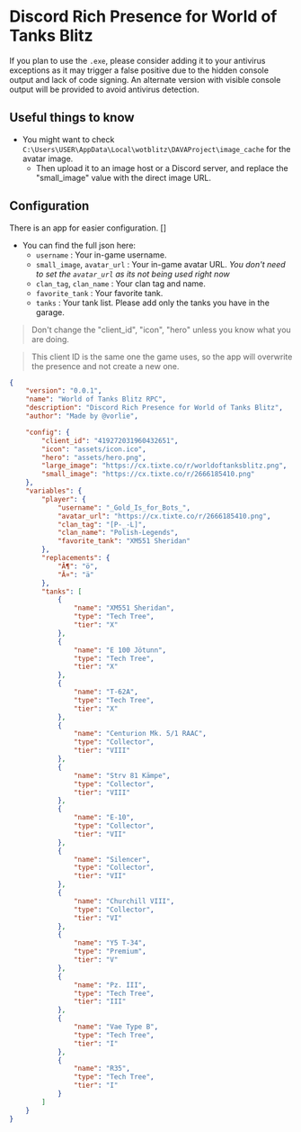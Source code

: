 # Discord Rich Presence for World of Tanks Blitz
If you plan to use the `.exe`, please consider adding it to your antivirus exceptions as it may trigger a false positive due to the hidden console output and lack of code signing. An alternate version with visible console output will be provided to avoid antivirus detection.



## Useful things to know
- You might want to check `C:\Users\USER\AppData\Local\wotblitz\DAVAProject\image_cache` for the avatar image.
  - Then upload it to an image host or a Discord server, and replace the "small_image" value with the direct image URL.


## Configuration
There is an app for easier configuration. []
- You can find the full json here:
  - `username` : Your in-game username.
  - `small_image`, `avatar_url` : Your in-game avatar URL. *You don't need to set the `avatar_url` as its not being used right now*
  - `clan_tag`, `clan_name` : Your clan tag and name.
  - `favorite_tank` : Your favorite tank.
  - `tanks` : Your tank list. Please add only the tanks you have in the garage.
> Don't change the "client_id", "icon", "hero" unless you know what you are doing. 

> This client ID is the same one the game uses, so the app will overwrite the presence and not create a new one.
```json
{
    "version": "0.0.1",
    "name": "World of Tanks Blitz RPC",
    "description": "Discord Rich Presence for World of Tanks Blitz",
    "author": "Made by @vorlie",

    "config": {
        "client_id": "419272031960432651",
        "icon": "assets/icon.ico",
        "hero": "assets/hero.png",
        "large_image": "https://cx.tixte.co/r/worldoftanksblitz.png",
        "small_image": "https://cx.tixte.co/r/2666185410.png" 
    },
    "variables": {
        "player": {
            "username": "_Gold_Is_for_Bots_", 
            "avatar_url": "https://cx.tixte.co/r/2666185410.png", 
            "clan_tag": "[P-_-L]",
            "clan_name": "Polish-Legends", 
            "favorite_tank": "XM551 Sheridan"
        },
        "replacements": {
            "Ă¶": "ö",
            "Ă¤": "ä"
        },
        "tanks": [
            {
                "name": "XM551 Sheridan",
                "type": "Tech Tree",
                "tier": "X"
            },
            {
                "name": "E 100 Jötunn",
                "type": "Tech Tree",
                "tier": "X"
            },
            {
                "name": "T-62A",
                "type": "Tech Tree",
                "tier": "X"
            },
            {
                "name": "Centurion Mk. 5/1 RAAC",
                "type": "Collector",
                "tier": "VIII"
            },
            {
                "name": "Strv 81 Kämpe",
                "type": "Collector",
                "tier": "VIII"
            },
            {
                "name": "E-10",
                "type": "Collector",
                "tier": "VII"
            },
            {
                "name": "Silencer",
                "type": "Collector",
                "tier": "VII"
            },
            {
                "name": "Churchill VIII",
                "type": "Collector",
                "tier": "VI"
            },
            {
                "name": "Y5 T-34",
                "type": "Premium",
                "tier": "V"
            },
            {
                "name": "Pz. III",
                "type": "Tech Tree",
                "tier": "III"
            },
            {
                "name": "Vae Type B",
                "type": "Tech Tree",
                "tier": "I"
            },
            {
                "name": "R35",
                "type": "Tech Tree",
                "tier": "I"
            }
        ]
    }
}
```